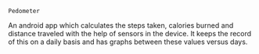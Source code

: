 `Pedometer`


An android app which calculates the steps taken, calories burned and distance traveled with the help of sensors in the device. It keeps the record of this on a daily basis and has graphs between these values versus days.
